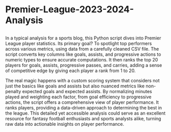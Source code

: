 # Premier-League-2023-2024-Analysis


##
In a typical analysis for a sports blog, this Python script dives into Premier League player statistics. Its primary goal? To spotlight top performers across various metrics, using data from a carefully cleaned CSV file. The script converts key columns like goals, assists, and progressive actions to numeric types to ensure accurate computations. It then ranks the top 20 players for goals, assists, progressive passes, and carries, adding a sense of competitive edge by giving each player a rank from 1 to 20.

The real magic happens with a custom scoring system that considers not just the basics like goals and assists but also nuanced metrics like non-penalty expected goals and expected assists. By normalizing minutes played and weighting each factor, from goal efficiency to progressive actions, the script offers a comprehensive view of player performance. It ranks players, providing a data-driven approach to determining the best in the league. This detailed yet accessible analysis could serve as an excellent resource for fantasy football enthusiasts and sports analysts alike, turning raw data into actionable insights on player performance.
